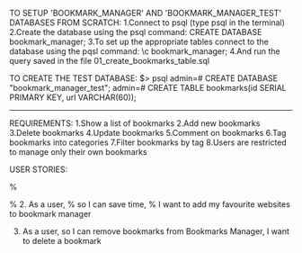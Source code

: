 TO SETUP 'BOOKMARK_MANAGER' AND 'BOOKMARK_MANAGER_TEST' DATABASES FROM SCRATCH:
1.Connect to psql (type psql in the terminal)
2.Create the database using the psql command:
CREATE DATABASE bookmark_manager;
3.To set up the appropriate tables connect to the database using the pqsl command:
\c bookmark_manager;
4.And run the query saved in the file 01_create_bookmarks_table.sql

TO CREATE THE TEST DATABASE:
$> psql
admin=# CREATE DATABASE "bookmark_manager_test";
admin=# CREATE TABLE bookmarks(id SERIAL PRIMARY KEY, url VARCHAR(60));



____________________________________


REQUIREMENTS:
1.Show a list of bookmarks
2.Add new bookmarks
3.Delete bookmarks
4.Update bookmarks
5.Comment on bookmarks
6.Tag bookmarks into categories
7.Filter bookmarks by tag
8.Users are restricted to manage only their own bookmarks



USER STORIES:

% <!-- 1. As a user
%   so I can access my most-liked websites
%   I want to see the list of my bookmarks -->

% 2. As a user,
%    so I can save time,
%    I want to add my favourite websites to bookmark manager
 
 3.  As a user,
     so I can remove bookmarks from Bookmarks Manager,
     I want to delete a bookmark